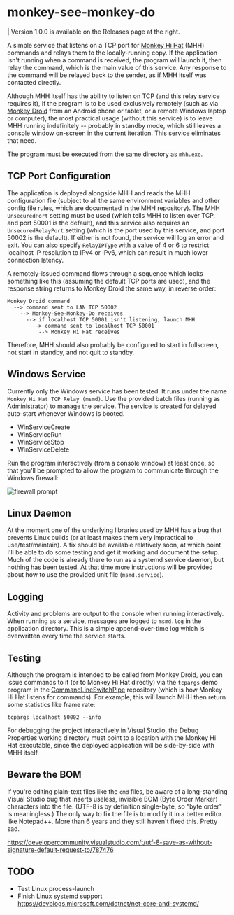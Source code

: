 # monkey-see-monkey-do

| Version 1.0.0 is available on the Releases page at the right.

A simple service that listens on a TCP port for [Monkey Hi Hat](https://github.com/MV10/monkey-hi-hat) (MHH) commands and relays them to the locally-running copy. If the application isn't running when a command is received, the program will launch it, then relay the command, which is the main value of this service. Any response to the command will be relayed back to the sender, as if MHH itself was contacted directly.

Although MHH itself has the ability to listen on TCP (and this relay service requires it), if the program is to be used exclusively remotely (such as via [Monkey Droid](https://github.com/MV10/monkey-droid) from an Android phone or tablet, or a remote Windows laptop or computer), the most practical usage (without this service) is to leave MHH running indefinitely -- probably in standby mode, which still leaves a console window on-screen in the current iteration. This service eliminates that need.

The program must be executed from the same directory as `mhh.exe`.

## TCP Port Configuration
The application is deployed alongside MHH and reads the MHH configuration file (subject to all the same environment variables and other config file rules, which are documented in the MHH repository). The MHH `UnsecuredPort` setting must be used (which tells MHH to listen over TCP, and port 50001 is the default), and this service also requires an `UnsecuredRelayPort` setting (which is the port used by this service, and port 50002 is the default). If either is not found, the service will log an error and exit. You can also specify `RelayIPType` with a value of 4 or 6 to restrict localhost IP resolution to IPv4 or IPv6, which can result in much lower connection latency.

A remotely-issued command flows through a sequence which looks something like this (assuming the default TCP ports are used), and the response string returns to Monkey Droid the same way, in reverse order:

```
Monkey Droid command
  --> command sent to LAN TCP 50002 
    --> Monkey-See-Monkey-Do receives
      --> if localhost TCP 50001 isn't listening, launch MHH 
        --> command sent to localhost TCP 50001 
          --> Monkey Hi Hat receives
```

Therefore, MHH should also probably be configured to start in fullscreen, not start in standby, and not quit to standby.

## Windows Service
Currently only the Windows service has been tested. It runs under the name `Monkey Hi Hat TCP Relay (msmd)`. Use the provided batch files (running as Administrator) to manage the service. The service is created for delayed auto-start whenever Windows is booted.

* WinServiceCreate
* WinServiceRun
* WinServiceStop
* WinServiceDelete

Run the program interactively (from a console window) at least once, so that you'll be prompted to allow the program to communicate through the Windows firewall:

![firewall prompt](https://mcguirev10.com/assets/misc/msmd-firewall.jpg)

## Linux Daemon
At the moment one of the underlying libraries used by MHH has a bug that prevents Linux builds (or at least makes them very impractical to use/test/maintain). A fix should be available relatively soon, at which point I'll be able to do some testing and get it working and document the setup. Much of the code is already there to run as a systemd service daemon, but nothing has been tested. At that time more instructions will be provided about how to use the provided unit file (`msmd.service`).

## Logging
Activity and problems are output to the console when running interactively. When running as a service, messages are logged to `msmd.log` in the application directory. This is a simple append-over-time log which is overwritten every time the service starts.

## Testing
Although the program is intended to be called from Monkey Droid, you can issue commands to it (or to Monkey Hi Hat directly) via the `tcpargs` demo program in the [CommandLineSwitchPipe](https://github.com/MV10/CommandLineSwitchPipe) repository (which is how Monkey Hi Hat listens for commands). For example, this will launch MHH then return some statistics like frame rate:

`tcpargs localhost 50002 --info`

For debugging the project interactively in Visual Studio, the Debug Properties working directory must point to a location with the Monkey Hi Hat executable, since the deployed application will be side-by-side with MHH itself.

## Beware the BOM
If you're editing plain-text files like the `cmd` files, be aware of a long-standing Visual Studio bug that inserts useless, invisible BOM (Byte Order Marker) characters into the file. (UTF-8 is by definition single-byte, so "byte order" is meaningless.) The only way to fix the file is to modify it in a better editor like Notepad++. More than 6 years and they still haven't fixed this. Pretty sad.

https://developercommunity.visualstudio.com/t/utf-8-save-as-without-signature-default-request-to/787476

## TODO
* Test Linux process-launch
* Finish Linux systemd support https://devblogs.microsoft.com/dotnet/net-core-and-systemd/
